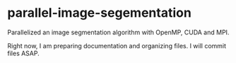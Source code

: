 # parallel-image-segementation
Parallelized an image segmentation algorithm with OpenMP, CUDA and MPI.


Right now, I am preparing documentation and organizing files. I will commit files ASAP.
